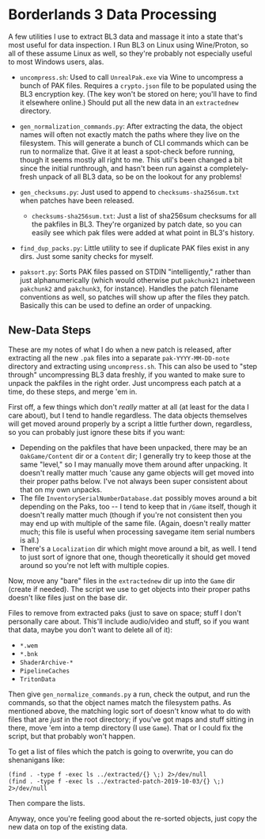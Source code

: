 Borderlands 3 Data Processing
=============================

A few utilities I use to extract BL3 data and massage it into a state
that's most useful for data inspection.  I Run BL3 on Linux using
Wine/Proton, so all of these assume Linux as well, so they're probably
not especially useful to most Windows users, alas.

- `uncompress.sh`: Used to call `UnrealPak.exe` via Wine to uncompress
  a bunch of PAK files.  Requires a `crypto.json` file to be populated
  using the BL3 encryption key.  (The key won't be stored on here; you'll
  have to find it elsewhere online.)  Should put all the new data in
  an `extractednew` directory.

- `gen_normalization_commands.py`: After extracting the data, the object
  names will often not exactly match the paths where they live on the
  filesystem.  This will generate a bunch of CLI commands which can be
  run to normalize that.  Give it at least a spot-check before running,
  though it seems mostly all right to me.  This util's been changed a
  bit since the initial runthrough, and hasn't been run against a
  completely-fresh unpack of all BL3 data, so be on the lookout for
  any problems!

- `gen_checksums.py`: Just used to append to `checksums-sha256sum.txt`
  when patches have been released.

  - `checksums-sha256sum.txt`: Just a list of sha256sum checksums for all
    the pakfiles in BL3.  They're organized by patch date, so you can
    easily see which pak files were added at what point in BL3's history.

- `find_dup_packs.py`: Little utility to see if duplicate PAK files
  exist in any dirs.  Just some sanity checks for myself.

- `paksort.py`: Sorts PAK files passed on STDIN "intelligently," rather
  than just alphanumerically (which would otherwise put `pakchunk21`
  inbetween `pakchunk2` and `pakchunk3`, for instance).  Handles the
  patch filename conventions as well, so patches will show up after
  the files they patch.  Basically this can be used to define an order
  of unpacking.

New-Data Steps
--------------

These are my notes of what I do when a new patch is released, after
extracting all the new `.pak` files into a separate `pak-YYYY-MM-DD-note`
directory and extracting using `uncompress.sh`.  This can also be used
to "step through" uncompressing BL3 data freshly, if you wanted to make
sure to unpack the pakfiles in the right order.  Just uncompress each
patch at a time, do these steps, and merge 'em in.

First off, a few things which don't *really* matter at all (at least for
the data I care about), but I tend to handle regardless.  The data objects
themselves will get moved around properly by a script a little further
down, regardless, so you can probably just ignore these bits if you want:

- Depending on the pakfiles that have been unpacked, there may be an
  `OakGame/Content` dir or a `Content` dir; I generally try to keep those
  at the same "level," so I may manually move them around after unpacking.
  It doesn't really matter much 'cause any game objects will get moved
  into their proper paths below.  I've not always been super consistent
  about that on my own unpacks.
- The file `InventorySerialNumberDatabase.dat` possibly moves around a bit
  depending on the Paks, too -- I tend to keep that in `/Game` itself, though
  it doesn't really matter much (though if you're not consistent then you
  may end up with multiple of the same file.  (Again, doesn't really matter
  much; this file is useful when processing savegame item serial numbers
  is all.)
- There's a `Localization` dir which might move around a bit, as well.  I
  tend to just sort of ignore that one, though theoretically it should
  get moved around so you're not left with multiple copies.

Now, move any "bare" files in the `extractednew` dir up into the `Game` dir
(create if needed).  The script we use to get objects into their proper
paths doesn't like files just on the base dir.

Files to remove from extracted paks (just to save on space; stuff I don't
personally care about.  This'll include audio/video and stuff, so if you
want that data, maybe you don't want to delete all of it):

- `*.wem`
- `*.bnk`
- `ShaderArchive-*`
- `PipelineCaches`
- `TritonData`

Then give `gen_normalize_commands.py` a run, check the output, and run the
commands, so that the object names match the filesystem paths.  As mentioned
above, the matching logic sort of doesn't know what to do with files that
are  *just* in the root directory; if you've got maps and stuff sitting in
there, move 'em into a temp directory (I use `Game`).  That or I could fix
the script, but that probably won't happen.

To get a list of files which the patch is going to overwrite, you can do
shenanigans like:

    (find . -type f -exec ls ../extracted/{} \;) 2>/dev/null
    (find . -type f -exec ls ../extracted-patch-2019-10-03/{} \;) 2>/dev/null

Then compare the lists.

Anyway, once you're feeling good about the re-sorted objects, just copy the
new data on top of the existing data.


